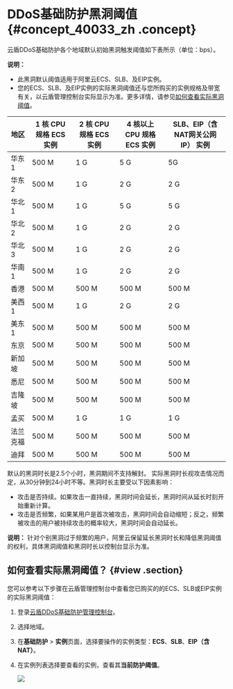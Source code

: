 # DDoS基础防护黑洞阈值 {#concept_40033_zh .concept}

云盾DDoS基础防护各个地域默认初始黑洞触发阈值如下表所示（单位：bps）。

**说明：** 

-   此黑洞默认阈值适用于阿里云ECS、SLB、及EIP实例。
-   您的ECS、SLB、及EIP实例的实际黑洞阈值还与您所购买的实例规格及带宽有关，以云盾管理控制台实际显示为准。更多详情，请参见[如何查看实际黑洞阈值](#)。

|地区|1 核 CPU 规格 ECS 实例|2 核 CPU 规格 ECS 实例|4 核以上 CPU 规格 ECS 实例|SLB、EIP（含NAT网关公网IP） 实例|
|--|-----------------|-----------------|-------------------|----------------------|
|华东 1|500 M|1 G|5 G|5G|
|华东 2|500 M|1 G|2 G|2 G|
|华北 1|500 M|1 G|5 G|5 G|
|华北 2|500 M|1 G|2 G|2 G|
|华北 3|500 M|1 G|2 G|2 G|
|华南 1|500 M|1 G|2 G|2 G|
|香港|500 M|500 M|500 M|500 M|
|美西 1|500 M|1 G|2 G|2 G|
|美东 1|500 M|500 M|500 M|500 M|
|东京|500 M|500 M|500 M|500 M|
|新加坡|500 M|500 M|500 M|500 M|
|悉尼|500 M|500 M|500 M|500 M|
|吉隆坡|500 M|500 M|500 M|500 M|
|孟买|500 M|1 G|1 G|1 G|
|法兰克福|500 M|500 M|500 M|500 M|
|迪拜|500 M|500 M|500 M|500 M|

默认的黑洞时长是2.5个小时，黑洞期间不支持解封。 实际黑洞时长视攻击情况而定，从30分钟到24小时不等。黑洞时长主要受以下因素影响：

-   攻击是否持续。如果攻击一直持续，黑洞时间会延长，黑洞时间从延长时刻开始重新计算。
-   攻击是否频繁，如果某用户是首次被攻击，黑洞时间会自动缩短；反之，频繁被攻击的用户被持续攻击的概率较大，黑洞时间会自动延长。

**说明：** 针对个别黑洞过于频繁的用户，阿里云保留延长黑洞时长和降低黑洞阈值的权利，具体黑洞阈值和黑洞时长以控制台显示为准。

## 如何查看实际黑洞阈值？ {#view .section}

您可以参考以下步骤在云盾管理控制台中查看您已购买的的ECS、SLB或EIP实例的实际黑洞阈值：

1.  登录[云盾DDoS基础防护管理控制台](https://yundun.console.aliyun.com/?p=ddosnext)。
2.  选择地域。
3.  在**基础防护** \> **实例**页面，选择要操作的实例类型：**ECS**、**SLB**、**EIP（含NAT）**。
4.  在实例列表选择要查看的实例，查看其**当前防护阈值**。

    ![](http://static-aliyun-doc.oss-cn-hangzhou.aliyuncs.com/assets/img/79459/154806167634180_zh-CN.png)


